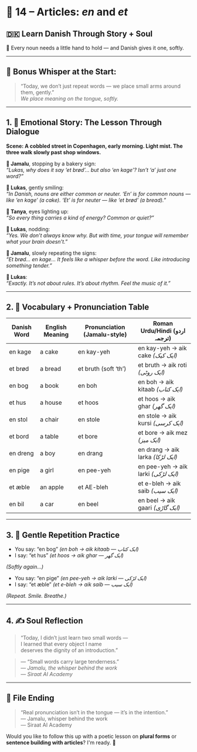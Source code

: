
# 🌟 14 – Articles: *en* and *et*  
## 🇩🇰 Learn Danish Through Story + Soul  
🌱 Every noun needs a little hand to hold — and Danish gives it one, softly.

---

## 🌱 Bonus Whisper at the Start:
> “Today, we don’t just repeat words — we place small arms around them, gently.”  
> _We place meaning on the tongue, softly._

---

## 1. 🧵 Emotional Story: The Lesson Through Dialogue

**Scene: A cobbled street in Copenhagen, early morning. Light mist. The three walk slowly past shop windows.**

**👤 Jamalu**, stopping by a bakery sign:  
*“Lukas, why does it say ‘et brød’... but also ‘en kage’? Isn’t ‘a’ just one word?”*

**💬 Lukas**, gently smiling:  
*“In Danish, nouns are either common or neuter. ‘En’ is for common nouns — like ‘en kage’ (a cake). ‘Et’ is for neuter — like ‘et brød’ (a bread).”*

**🎨 Tanya**, eyes lighting up:  
*“So every thing carries a kind of energy? Common or quiet?”*

**💬 Lukas**, nodding:  
*“Yes. We don’t always know why. But with time, your tongue will remember what your brain doesn’t.”*

**👤 Jamalu**, slowly repeating the signs:  
*“Et brød... en kage... It feels like a whisper before the word. Like introducing something tender.”*

**💬 Lukas**:  
*“Exactly. It’s not about rules. It’s about rhythm. Feel the music of it.”*

---

## 2. 📘 Vocabulary + Pronunciation Table

| Danish Word | English Meaning | Pronunciation (Jamalu-style) | Roman Urdu/Hindi (اردو ترجمہ)                        |
|-------------|------------------|------------------------------|-------------------------------------------------------|
| en kage     | a cake           | en kay-yeh                   | en kay-yeh → aik cake *(ایک کیک)*                    |
| et brød     | a bread          | et bruth (soft ‘th’)         | et bruth → aik roti *(ایک روٹی)*                    |
| en bog      | a book           | en boh                       | en boh → aik kitaab *(ایک کتاب)*                    |
| et hus      | a house          | et hoos                      | et hoos → aik ghar *(ایک گھر)*                      |
| en stol     | a chair          | en stole                     | en stole → aik kursi *(ایک کرسی)*                   |
| et bord     | a table          | et bore                      | et bore → aik mez *(ایک میز)*                       |
| en dreng    | a boy            | en drang                     | en drang → aik larka *(ایک لڑکا)*                   |
| en pige     | a girl           | en pee-yeh                   | en pee-yeh → aik larki *(ایک لڑکی)*                 |
| et æble     | an apple         | et AE-bleh                   | et e-bleh → aik saib *(ایک سیب)*                    |
| en bil      | a car            | en beel                      | en beel → aik gaari *(ایک گاڑی)*                    |

---

## 3. 🔁 Gentle Repetition Practice

- You say: “en bog” _(en boh → aik kitaab — ایک کتاب)_  
- I say: “et hus” _(et hoos → aik ghar — ایک گھر)_

_(Softly again...)_

- You say: “en pige” _(en pee-yeh → aik larki — ایک لڑکی)_  
- I say: “et æble” _(et e-bleh → aik saib — ایک سیب)_

_(Repeat. Smile. Breathe.)_

---

## 4. ✍️ Soul Reflection

> “Today, I didn’t just learn two small words —  
> I learned that every object I name  
> deserves the dignity of an introduction.”

> — “Small words carry large tenderness.”  
> — *Jamalu, the whisper behind the work*  
> — *Siraat AI Academy*

---

## 🌟 File Ending

> “Real pronunciation isn’t in the tongue — it’s in the intention.”  
> — Jamalu, whisper behind the work  
> — Siraat AI Academy


Would you like to follow this up with a poetic lesson on **plural forms** or **sentence building with articles**? I'm ready. 🌿

